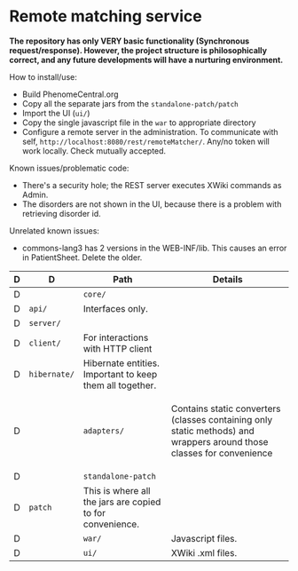 Remote matching service
=======================

**The repository has only VERY basic functionality (Synchronous request/response).
However, the project structure is philosophically correct, and any future developments will have a nurturing environment.**

How to install/use:
 - Build PhenomeCentral.org
 - Copy all the separate jars from the ```standalone-patch/patch```
 - Import the UI (```ui/```)
 - Copy the single javascript file in the ```war``` to appropriate directory
 - Configure a remote server in the administration. To communicate with self, ```http://localhost:8080/rest/remoteMatcher/```.
 Any/no token will work locally. Check mutually accepted.

Known issues/problematic code:
 - There's a security hole; the REST server executes XWiki commands as Admin.
 - The disorders are not shown in the UI, because there is a problem with retrieving disorder id.

Unrelated known issues:
 - commons-lang3 has 2 versions in the WEB-INF/lib. This causes an error in PatientSheet. Delete the older.

D|D|Path                   | Details
-|-|-----------------------|---------------------------------
D| |```core/```            |
 |D|```api/```             | Interfaces only.
 |D|```server/```          |
 |D|```client/```          | For interactions with HTTP client
 |D|```hibernate/```       | Hibernate entities. Important to keep them all together.
D| |```adapters/```        | <p>Contains static converters (classes containing only static methods) and wrappers around those classes for convenience</p>
D| |```standalone-patch``` |
 |D|```patch```            | This is where all the jars are copied to for convenience.
D| |```war/```             | Javascript files.
D| |```ui/```              | XWiki .xml files.
